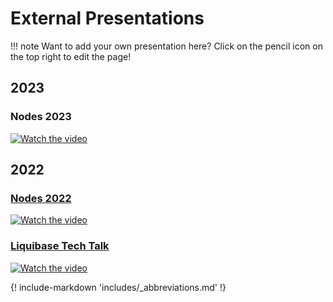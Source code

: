 # External Presentations

!!! note
    Want to add your own presentation here? Click on the pencil icon on the top right to edit the page!

## 2023

### Nodes 2023
[![Watch the video](https://img.youtube.com/vi/UGt3u0htTmk/default.jpg)](https://youtu.be/UGt3u0htTmk)

## 2022

### [Nodes 2022](https://neo4j.com/video/nodes-2022/)
[![Watch the video](https://img.youtube.com/vi/jumQ5NtMCug/default.jpg)](https://youtu.be/jumQ5NtMCug)

### [Liquibase Tech Talk](https://www.meetup.com/liquibase/)
[![Watch the video](https://img.youtube.com/vi/EAsj7OPiEFY/default.jpg)](https://youtu.be/EAsj7OPiEFY)

{! include-markdown 'includes/_abbreviations.md' !}
